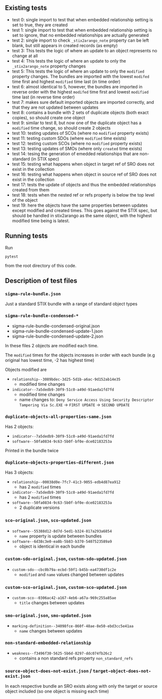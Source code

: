 ## Existing tests

* test 0: single import to test that when embedded relationship setting is set to true, they are created
* test 1: single import to test that when embedded relationship setting is set to ignore, that no embedded relationships are actually generated
* test 2: single import to check `_stix2arango_note` property can be left blank, but still appears in created records (as empty)
* test 3: This tests the logic of where an update to an object represents no change at all
* test 4: This tests the logic of where an update to only the `_stix2arango_note` property changes
* test 5: This tests the logic of where an update to only the `modified` property changes. The bundles are imported with the lowest `modifed` time first and highest `modified` time last (in time order)
* test 6: almost identical to 5, however, the bundles are imported in reverse order with the highest `modifed` time first and lowest `modified` time last (in reverse time order)
* test 7: makes sure default imported objects are imported correctly, and that they are not updated between updates
* test 8: contains a bundle with 2 sets of duplicate objects (both exact copies), so should create one object
* test 9: similar to test 8, but now one of the duplicate object has a `modified` time change, so should create 2 objects
* test 10: testing updates of SCOs (where no `modified` property exists)
* test 11: testing custom SDOs (where `modified` time exists)
* test 12: testing custom SCOs (where no `modified` property exists)
* test 13: testing updates of SMOs (where only `created` time exists)
* test 14: tesing the generation of emedded relationships that are non-standard (in STIX spec)
* test 15: testing what happens when object in target ref of SRO does not exist in the collection
* test 16: testing what happens when object in source ref of SRO does not exist in the collection
* test 17: tests the update of objects and thus the embedded relationships created from them
* test 18: tests when the nested ref or refs property is below the top level of the object
* test 19: here the objects have the same properties between updates except modified and created times. This goes against the STIX spec, but should be handled in stix2arango as the same object, with the highest modified time being is latest.

## Running tests

Run 

```shell
pytest
```

from the root directory of this code.

## Description of test files

### `sigma-rule-bundle.json`

Just a standard STIX bundle with a range of standard object types

### `sigma-rule-bundle-condensed-*`

* sigma-rule-bundle-condensed-original.json
* sigma-rule-bundle-condensed-update-1.json
* sigma-rule-bundle-condensed-update-2.json

In these files 2 objects are modified each time.

The `modified` times for the objects increases in order with each bundle (e.g original has lowest time, -2 has highest time)

Objects modified are

* `relationship--3089bdec-3d25-5d1b-a6ac-9d152ab14e35` 
  * modified time changes
* `indicator--7a5dedb9-30f9-51c0-a49d-91aeda1fd7fd` 
  * modified time changes
  * name changes to: `Deny Service Access Using Security Descriptor Tampering Via Sc.EXE` -> `FIRST UPDATE` -> `SECOND UPDATE` 

### `duplicate-objects-all-properties-same.json`

Has 2 objects:

* `indicator--7a5dedb9-30f9-51c0-a49d-91aeda1fd7fd`
* `software--50fa0834-9c63-5b0f-bf0e-dce02183253a`

Printed in the bundle twice

### `duplicate-objects-properties-different.json`

Has 3 objects:

* `relationship--00038d0e-7fc7-41c3-9055-edb4d87ea912`
  * has 2 `modified` times
* `indicator--7a5dedb9-30f9-51c0-a49d-91aeda1fd7fd`
  * has 2 `modified` times
* `software--50fa0834-9c63-5b0f-bf0e-dce02183253a`
  * 2 duplicate versions

### `sco-original.json`, `sco-updated.json`

* `software--55388d12-8d7d-5ed1-b324-817a293a6854`
  * `name` property is update between bundles
* `software--6d38c3e0-ea8b-5b83-b370-5407523589a9`
  * object is identical in each bundle

### `custom-sdo-original.json`, `custom-sdo-updated.json`

* `custom-sdo--cbc0b79a-ecbd-59f1-b45b-ea4730df1c2e`
  * `modified` and `name` values changed between updates

### `custom-sco-original.json`, `custom-sco-updated.json`

* `custom-sco--0306ac42-a167-4eb6-a67a-969c255a85ae`
  * `title` changes between updates

### `smo-original.json`, `smo-updated.json`

* `marking-definition--34098fce-860f-48ae-8e50-ebd3cc5e41aa`
  * `name` changes between updates

### `non-standard-embedded-relationship`

* `weakness--f3496f30-5625-5b6d-8297-ddc074fb26c2`
  * contains a non standard refs property `non_standard_refs`

### `source-object-does-not-exist.json` / `target-object-does-not-exist.json`

In each respective bundle an SRO exists along with only the target or source object included (so one object is missing each time)